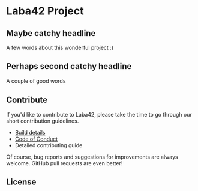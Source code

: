 # Laba42 Project

## Maybe catchy headline

A few words about this wonderful project :)

## Perhaps second catchy headline

A couple of good words

## Contribute

If you'd like to contribute to Laba42, please take the time to go through our short contribution guidelines.

* [Build details](Documentation/CONTRIBUTING.md)
* [Code of Conduct](Documentation/Code_of_Conduct.md)
* Detailed contributing guide

Of course, bug reports and suggestions for improvements are always welcome. GitHub pull requests are even better!

## License
